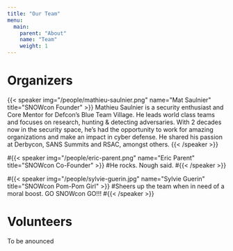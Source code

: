 ```yaml
---
title: "Our Team"
menu: 
  main:
    parent: "About"
    name: "Team"
    weight: 1
---
```


# Organizers

{{< speaker img="/people/mathieu-saulnier.png" name="Mat Saulnier" title="SNOWcon Founder" >}} 
Mathieu Saulnier is a security enthusiast and Core Mentor for Defcon’s Blue Team Village. He leads world class teams and focuses on research, hunting & detecting adversaries. With 2 decades now in the security space, he’s had the opportunity to work for amazing organizations and make an impact in cyber defense. He shared his passion at Derbycon, SANS Summits and RSAC, amongst others.
{{< /speaker >}}

#{{< speaker img="/people/eric-parent.png" name="Eric Parent" title="SNOWcon Co-Founder" >}}
#He rocks. Nough said.
#{{< /speaker >}}

#{{< speaker img="/people/sylvie-guerin.jpg" name="Sylvie Guerin" title="SNOWcon Pom-Pom Girl" >}}
#Sheers up the team when in need of a moral boost. GO SNOWcon GO!!!
#{{< /speaker >}}


# Volunteers

To be anounced
